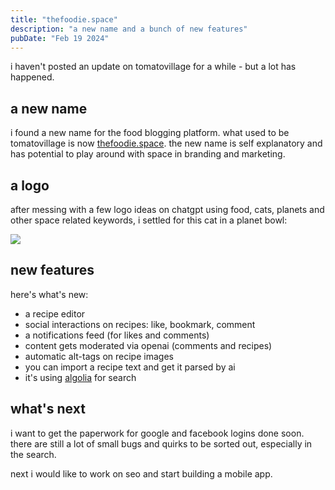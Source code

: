 ```yaml
---
title: "thefoodie.space"
description: "a new name and a bunch of new features"
pubDate: "Feb 19 2024"
---
```


i haven't posted an update on tomatovillage for a while - but a lot has happened.

## a new name

i found a new name for the food blogging platform.
what used to be tomatovillage is now [thefoodie.space](https://www.thefoodie.space).
the new name is self explanatory and has potential to play around with space in branding and marketing.

## a logo

after messing with a few logo ideas on chatgpt using food, cats, planets and other space related
keywords, i settled for this cat in a planet bowl:

<Image src="/images/thefoodiespace-logo.webp" width={150} />

## new features

here's what's new:

- a recipe editor
- social interactions on recipes: like, bookmark, comment
- a notifications feed (for likes and comments)
- content gets moderated via openai (comments and recipes)
- automatic alt-tags on recipe images
- you can import a recipe text and get it parsed by ai
- it's using [algolia](https://www.algolia.com/) for search

## what's next

i want to get the paperwork for google and facebook logins done soon.
there are still a lot of small bugs and quirks to be sorted out,
especially in the search.

next i would like to work on seo and start building a mobile app.
